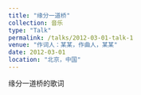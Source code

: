 ```yaml
---
title: "缘分一道桥"
collection: 音乐
type: "Talk"
permalink: /talks/2012-03-01-talk-1
venue: "作词人：某某，作曲人，某某"
date: 2012-03-01
location: "北京，中国"
---
```


缘分一道桥的歌词